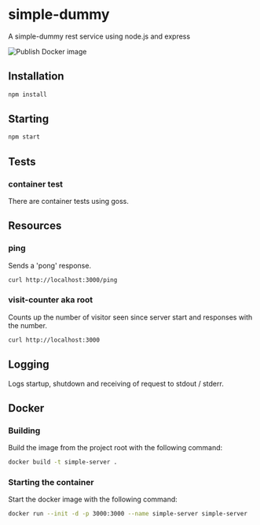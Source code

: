 # simple-dummy

A simple-dummy rest service using node.js and express

![Publish Docker image](https://github.com/a-zen/simple-server/workflows/Publish%20Docker%20image/badge.svg?branch=master)

## Installation

```bash
npm install
```

## Starting

```bash
npm start
```

## Tests

### container test

There are container tests using goss.

## Resources

### ping

Sends a 'pong' response.

```bash
curl http://localhost:3000/ping
```

### visit-counter aka root

Counts up the number of visitor seen since server start
and responses with the number.

```bash
curl http://localhost:3000
```

## Logging

Logs startup, shutdown and receiving of request to stdout / stderr.

## Docker

### Building

Build the image from the project root with the following command:

```bash
docker build -t simple-server .
```

### Starting the container

Start the docker image with the following command:

```bash
docker run --init -d -p 3000:3000 --name simple-server simple-server
```

